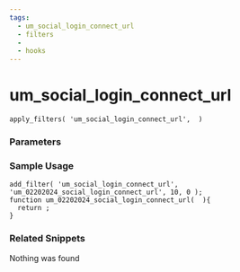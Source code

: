 ```yaml
---
tags: 
  - um_social_login_connect_url
  - filters
  - 
  - hooks
---
```

# um\_social\_login\_connect\_url

``` php:no-line-numbers
apply_filters( 'um_social_login_connect_url',  )
```
<div class='hook-sep'></div>

### Parameters

<div class='hook-sep'></div>



### Sample Usage

``` php:no-line-numbers
add_filter( 'um_social_login_connect_url', 'um_02202024_social_login_connect_url', 10, 0 );
function um_02202024_social_login_connect_url(  ){
  return ;
}
```
<div class='hook-sep'></div>



### Related Snippets

Nothing was found

